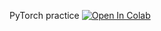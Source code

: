 PyTorch practice
[![Open In Colab](https://colab.research.google.com/assets/colab-badge.svg)](https://colab.research.google.com/github/girafe-ai/natural-language-processing/tree/22f_msai/week00_intro_and_dl_recap/pytorch_and_dataloaders.ipynb)
